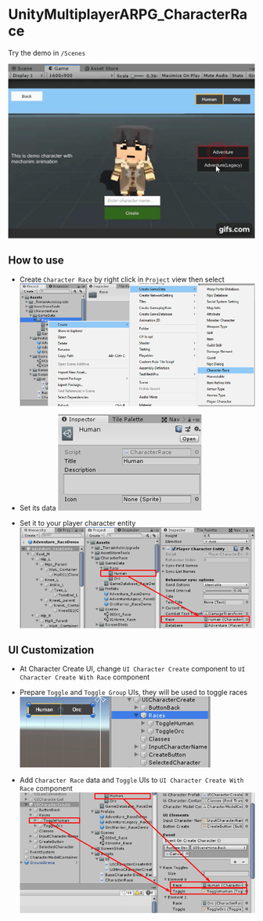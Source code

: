 # UnityMultiplayerARPG_CharacterRace

Try the demo in `/Scenes`

![Preview](ScreenShots/preview.gif)

## How to use

- Create `Character Race` by right click in `Project` view then select 
![Create Data](ScreenShots/create_data.png)

- Set its data
![Set Data](ScreenShots/set_data.png)

- Set it to your player character entity
![Set Entity](ScreenShots/set_entity.png)

## UI Customization

- At Character Create UI, change `UI Character Create` component to `UI Character Create With Race` component

- Prepare `Toggle` and `Toggle Group` UIs, they will be used to toggle races
![Prepare Toggles](ScreenShots/prepare_toggles.png)

- Add `Character Race` data and `Toggle` UIs to `UI Character Create With Race` component
![Set Toggles](ScreenShots/set_toggles.png)
